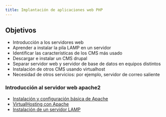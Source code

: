 ```yaml
---
title: Implantación de aplicaciones web PHP
---
```


## Objetivos

* Introducción a los servidores web
* Aprender a instalar la pila LAMP en un servidor
* Identificar las características de los CMS más usado
* Descargar e instalar un CMS drupal
* Separar servidor web y servidor de base de datos en equipos distintos
* Instalación de otros CMS usando virtualhost
* Necesidad de otros servicios: por ejemplo, servidor de correo saliente


### Introducción al servidor web apache2

* [Instalación y configuración básica de Apache](introduccion_apache2.html)
* [VirtualHosting con Apache](virtualhosting.html)
* [Instalación de un servidor LAMP](lamp.html)

<!--

### Ejercicios


### Práctica

### Despliegue tradicional de CMS PHP

* Seleccionar un hosting compartido e identificar sus características
* Subir ficheros al hosting compartido (FTP)
* Realizar la configuración de la base de datos de forma adecuada
* Modificación (instalación de plugin) en el CMS
* Migración a otro hosting compartido
* Estudiar cómo podemos realizar una copia de seguridad de nuestra aplicación
* Identificación de problemas: los cambios se realizan directamente en el servidor en producción
* Identificación de problemas: los hosting compartidos no son escalables ni elásticos
* Identificación de problemas: el uso de FTP no me permite control de versiones y no es el mecanismo más eficiente.
* Identificación de problemas: Este esquema no funciona si tenemos un equipo de desarrollo construyendo una aplicación web a medida.
* Identificación de problemas: Las copias de seguridad pueden ser complicadas de realizar y además es complicado la automatización.

### Enlaces

* [Opensource CMS](http://www.opensourcecms.com)
* [How to Install a LAMP Server on Debian 9 Stretch Linux](https://t.co/A7zG7Ak2Y2)
* [How to Install LAMP Stack on Debian 10 Buster](https://computingforgeeks.com/install-lamp-stack-on-debian-10-buster/)
* [Vídeo: Como instalar Wordpress en un entorno LAMP](https://www.youtube.com/watch?v=muAKPiPqW6g)

## Vídeos de clases

* [[IAW] - Cómo instalar CMS en PHP (Clase 15/10/2020)](https://www.youtube.com/watch?v=dQGmC8MwjqQ)
* [[IAW] - Práctica 1: PHP (Clase 15/10/2020)](https://www.youtube.com/watch?v=ZnxQL9XNsgY)

## Prácticas

* [Instalación local de un CMS PHP](practica_php1.html)

<!-- 
* [Despliegue tradicional de CMS PHP](practica_php2.html)
-->
